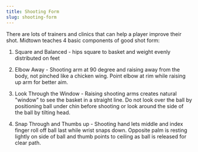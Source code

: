 ```yaml
---
title: Shooting Form
slug: shooting-form
---
```

There are lots of trainers and clinics that can help a player improve their shot. Midtown teaches 4 basic components of good shot form:

1. Square and Balanced - hips square to basket and weight evenly distributed on feet

2. Elbow Away - Shooting arm at 90 degree and raising away from the body, not pinched like a chicken wing. Point elbow at rim while raising up arm for better aim.

3. Look Through the Window - Raising shooting arms creates natural "window" to see the basket in a straight line.  Do not look over the ball by positioning ball under chin before shooting or look around the side of the ball by tilting head. 

4. Snap Through and Thumbs up - Shooting hand lets middle and index finger roll off ball last while wrist snaps down. Opposite palm is resting lightly on side of ball and thumb points to ceiling as ball is released for clear path.